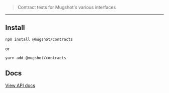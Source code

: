 > Contract tests for Mugshot's various interfaces

----

## Install

```
npm install @mugshot/contracts
```
or
```
yarn add @mugshot/contracts
```

## Docs

[View API docs](https://nighttrax.github.io/mugshot/api/modules/_mugshot_contracts)
